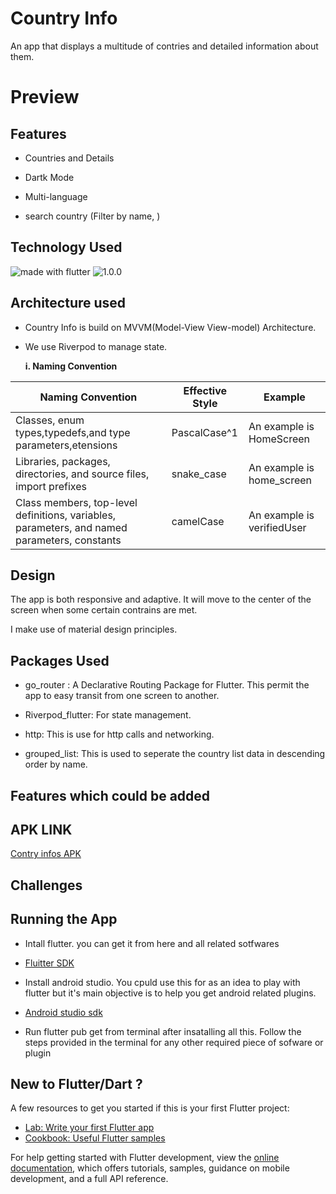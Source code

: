 # Country Info

An app that displays a multitude of contries and detailed information about them.



# Preview


## Features

* Countries and Details 

* Dartk Mode

* Multi-language

* search country (Filter by name, )



## Technology Used
<img src="https://img.shields.io/badge/flutter-Dart-blue" alt="made with flutter">

<img src="https://img.shields.io/badge/version-3.0.5-orange.svg" alt="1.0.0">

## Architecture used

- Country Info is build on MVVM(Model-View View-model) Architecture. 
- We use Riverpod to manage state.





  **i. Naming Convention**

|Naming Convention|Effective Style|Example|   
|-----------------|---------------|-------|
|Classes, enum types,typedefs,and type parameters,etensions|PascalCase^1|An example is HomeScreen|
|Libraries, packages, directories, and source files, import prefixes|snake_case|An example is home_screen|
|Class members, top-level definitions, variables, parameters, and named parameters, constants|camelCase|An example is verifiedUser|

## Design

The app is both responsive and adaptive. It will move to the center of the screen when some certain contrains are met. 

I make use of material design principles.



## Packages Used

* go_router : A Declarative Routing Package for Flutter. This permit the app to easy transit from one screen to another.

* Riverpod_flutter: For state management.

* http: This is use for http calls and networking.

* grouped_list: This is used to seperate the country list data in descending order by name.

 

## Features which could be added



## APK LINK 

[Contry infos APK]()

## Challenges

## Running the App

* Intall flutter. you can get it from here and all related sotfwares
- [Fluitter SDK](https://docs.flutter.dev)

* Install android studio. You cpuld use this for as an idea to play with flutter but it's main objective is to help you get android related plugins.
- [Android studio sdk](https://docs.flutter.dev)

- Run flutter pub get from terminal after insatalling all this. Follow the steps provided in the terminal for any other required piece of sofware or plugin




## New to Flutter/Dart ? 

A few resources to get you started if this is your first Flutter project:

- [Lab: Write your first Flutter app](https://docs.flutter.dev/get-started/codelab)
- [Cookbook: Useful Flutter samples](https://docs.flutter.dev/cookbook)

For help getting started with Flutter development, view the
[online documentation](https://docs.flutter.dev/), which offers tutorials,
samples, guidance on mobile development, and a full API reference.
